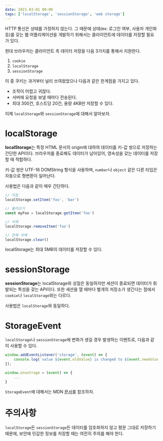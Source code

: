 ```yaml
---
date: 2021-03-01 00:00
tags: ['localStorage', 'sessionStorage', 'web storage']
---
```


HTTP 통신은 상태를 가정하지 않는다. 그 때문에 상태(ex: 로그인 여부, 사용자 개인화 등)를 갖는 웹 어플리케이션을 개발하기 위해서는 클라이언트에 데이터를 저장할 필요가 있다.

현대 브라우저는 클라이언트 측 데이터 저장을 다음 3가지를 통해서 지원한다.

1. `cookie`
2. `localStorage`
3. `sessionStorage`

이 중 쿠키는 과거부터 널리 쓰여왔었으나 다음과 같은 한계점을 가지고 있다.

- 조작이 어렵고 귀찮다.
- 서버에 요청을 보낼 때마다 전송된다.
- 최대 300건, 호스트당 20건, 용량 4KB만 저장할 수 있다.

이제 `localStorage`와 `sessionStorage`에 대해서 알아보자.

# localStorage

**localStorage**는 특정 HTML 문서의 origin에 대하여 데이터를 키-값 쌍으로 저장하는 간단한 API이다. 브라우저를 종료해도 데이터가 남아있어, 영속성을 갖는 데이터를 저장할 때 적합하다.

키-값 쌍은 UTF-16 DOMString 형식을 사용하며, `number`나 `object` 같은 다른 타입은 자동으로 형변환이 일어난다.

사용법은 다음과 같이 매우 간단하다.

```javascript
// 저장
localStorage.setItem('foo', 'bar')

// 불러오기
const myFoo = localStorage.getItem('foo')

// 삭제
localStorage.removeItem('foo')

// 전체 삭제
localStorage.clear()
```

localStorage는 최대 5MB의 데이터를 저장할 수 있다.

# sessionStorage

**sessionStorage**는 localStorage와 성질은 동일하지만 세션이 종료되면 데이터가 휘발되는 특성을 갖는 API이다. 또한 세션을 열 때마다 별개의 저장소가 생긴다는 점에서 `cookie`나 `localStorage`와는 다르다.

사용법은 `localStorage`와 동일하다.

# StorageEvent

`localStorage`나 `sessionStorage`에 변화가 생길 경우 발생하는 이벤트로, 다음과 같이 사용할 수 있다.

```javascript
window.addEventListener('storage', (event) => {
    console.log(`value ${event.oldValue} is changed to ${event.newValue} at ${event.storageArea}.`);
});

window.onsotrage = (event) => {
    ...
}
```

`StorageEvent`에 대해서는 MDN [문서](https://developer.mozilla.org/en-US/docs/Web/API/StorageEvent)를 참조하자.

# 주의사항

`localStorage`든 `sessionStorage`든 데이터를 암호화하지 않고 평문 그대로 저장하기 때문에, 보안에 민감한 정보를 저장할 때는 여전히 주의를 해야 한다.

